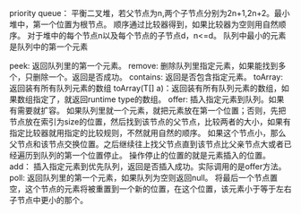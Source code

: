 priority queue：
平衡二叉堆，若父节点为n,两个子节点分别为2n+1,2n+2。最小堆中，第一个位置为根节点。
顺序通过比较器得到，如果比较器为空则用自然顺序。
对于堆中的每个节点n以及每个节点的子节点d，n<=d。
队列中最小的元素是队列中的第一个元素

peek:  返回队列里的第一个元素。
remove: 删除队列里指定元素，如果能找到多个，只删除一个。返回是否成功。
contains: 返回是否包含指定元素。
toArray: 返回装有所有队列元素的数组
toArray(T[] a)：返回装有所有队列元素的数组，如果数组指定了，就返回runtime type的数组。
offer: 插入指定元素到队列。如果有需要就扩容。
如果队列里就一个元素，就把元素放在第一个位置；否则，先把节点放在索引为size的位置，然后找到该节点的父节点，比较两者的大小，如果有指定比较器就用指定的比较规则，不然就用自然的顺序。
如果这个节点小，那么父节点和该节点交换位置。之后继续往上找父节点直到该节点比父亲节点大或者已经遍历到队列的第一个位置停止。
操作停止的位置的就是元素插入的位置。
add： 插入指定元素到优先队列，返回是否插入成功。实际调用的是offer方法。
poll:  返回队列里的第一个元素，如果队列为空则返回null。
将最后一个节点置空，这个节点的元素将被重置到一个新的位置，在这个位置，该元素小于等于左右子节点中更小的那个。
